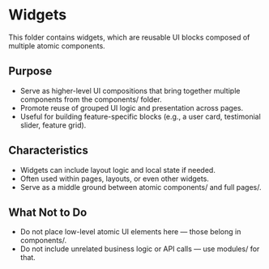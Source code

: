 # Widgets

This folder contains widgets, which are reusable UI blocks composed of multiple atomic components.

## Purpose

- Serve as higher-level UI compositions that bring together multiple components from the components/ folder.
- Promote reuse of grouped UI logic and presentation across pages.
- Useful for building feature-specific blocks (e.g., a user card, testimonial slider, feature grid).

## Characteristics

- Widgets can include layout logic and local state if needed.
- Often used within pages, layouts, or even other widgets.
- Serve as a middle ground between atomic components/ and full pages/.

## What Not to Do

- Do not place low-level atomic UI elements here — those belong in components/.
- Do not include unrelated business logic or API calls — use modules/ for that.
